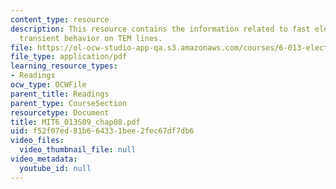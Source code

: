 ```yaml
---
content_type: resource
description: This resource contains the information related to fast electronics and
  transient behavior on TEM lines.
file: https://ol-ocw-studio-app-qa.s3.amazonaws.com/courses/6-013-electromagnetics-and-applications-spring-2009/f52f07ed81b664331bee2fec67df7db6_MIT6_013S09_chap08.pdf
file_type: application/pdf
learning_resource_types:
- Readings
ocw_type: OCWFile
parent_title: Readings
parent_type: CourseSection
resourcetype: Document
title: MIT6_013S09_chap08.pdf
uid: f52f07ed-81b6-6433-1bee-2fec67df7db6
video_files:
  video_thumbnail_file: null
video_metadata:
  youtube_id: null
---
```

